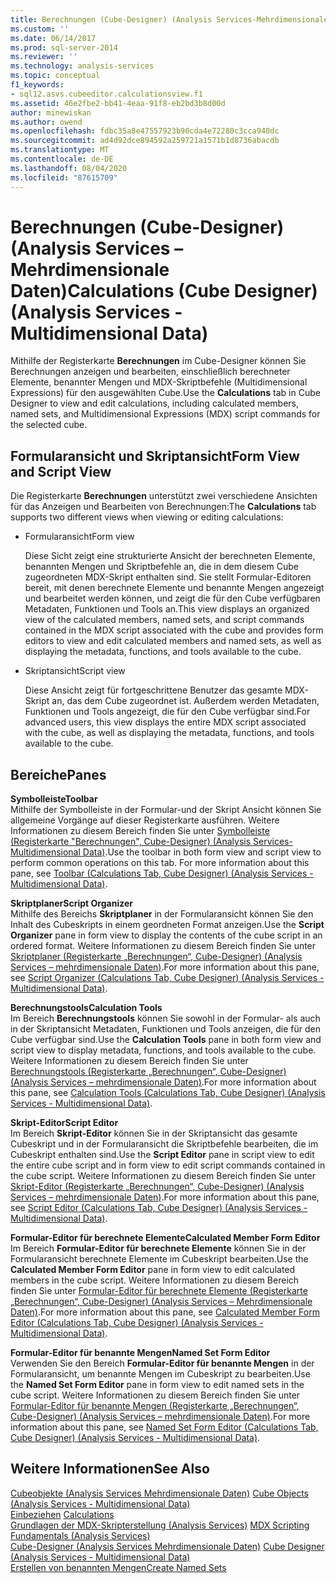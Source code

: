 ```yaml
---
title: Berechnungen (Cube-Designer) (Analysis Services-Mehrdimensionale Daten) | Microsoft-Dokumentation
ms.custom: ''
ms.date: 06/14/2017
ms.prod: sql-server-2014
ms.reviewer: ''
ms.technology: analysis-services
ms.topic: conceptual
f1_keywords:
- sql12.asvs.cubeeditor.calculationsview.f1
ms.assetid: 46e2fbe2-bb41-4eaa-91f8-eb2bd3b8d00d
author: minewiskan
ms.author: owend
ms.openlocfilehash: fdbc35a8e47557923b90cda4e72280c3cca940dc
ms.sourcegitcommit: ad4d92dce894592a259721a1571b1d8736abacdb
ms.translationtype: MT
ms.contentlocale: de-DE
ms.lasthandoff: 08/04/2020
ms.locfileid: "87615709"
---
```

# <a name="calculations-cube-designer-analysis-services---multidimensional-data"></a><span data-ttu-id="0b6fa-102">Berechnungen (Cube-Designer) (Analysis Services – Mehrdimensionale Daten)</span><span class="sxs-lookup"><span data-stu-id="0b6fa-102">Calculations (Cube Designer) (Analysis Services - Multidimensional Data)</span></span>
  <span data-ttu-id="0b6fa-103">Mithilfe der Registerkarte **Berechnungen** im Cube-Designer können Sie Berechnungen anzeigen und bearbeiten, einschließlich berechneter Elemente, benannter Mengen und MDX-Skriptbefehle (Multidimensional Expressions) für den ausgewählten Cube.</span><span class="sxs-lookup"><span data-stu-id="0b6fa-103">Use the **Calculations** tab in Cube Designer to view and edit calculations, including calculated members, named sets, and Multidimensional Expressions (MDX) script commands for the selected cube.</span></span>  
  
## <a name="form-view-and-script-view"></a><span data-ttu-id="0b6fa-104">Formularansicht und Skriptansicht</span><span class="sxs-lookup"><span data-stu-id="0b6fa-104">Form View and Script View</span></span>  
 <span data-ttu-id="0b6fa-105">Die Registerkarte **Berechnungen** unterstützt zwei verschiedene Ansichten für das Anzeigen und Bearbeiten von Berechnungen:</span><span class="sxs-lookup"><span data-stu-id="0b6fa-105">The **Calculations** tab supports two different views when viewing or editing calculations:</span></span>  
  
-   <span data-ttu-id="0b6fa-106">Formularansicht</span><span class="sxs-lookup"><span data-stu-id="0b6fa-106">Form view</span></span>  
  
     <span data-ttu-id="0b6fa-107">Diese Sicht zeigt eine strukturierte Ansicht der berechneten Elemente, benannten Mengen und Skriptbefehle an, die in dem diesem Cube zugeordneten MDX-Skript enthalten sind. Sie stellt Formular-Editoren bereit, mit denen berechnete Elemente und benannte Mengen angezeigt und bearbeitet werden können, und zeigt die für den Cube verfügbaren Metadaten, Funktionen und Tools an.</span><span class="sxs-lookup"><span data-stu-id="0b6fa-107">This view displays an organized view of the calculated members, named sets, and script commands contained in the MDX script associated with the cube and provides form editors to view and edit calculated members and named sets, as well as displaying the metadata, functions, and tools available to the cube.</span></span>  
  
-   <span data-ttu-id="0b6fa-108">Skriptansicht</span><span class="sxs-lookup"><span data-stu-id="0b6fa-108">Script view</span></span>  
  
     <span data-ttu-id="0b6fa-109">Diese Ansicht zeigt für fortgeschrittene Benutzer das gesamte MDX-Skript an, das dem Cube zugeordnet ist. Außerdem werden Metadaten, Funktionen und Tools angezeigt, die für den Cube verfügbar sind.</span><span class="sxs-lookup"><span data-stu-id="0b6fa-109">For advanced users, this view displays the entire MDX script associated with the cube, as well as displaying the metadata, functions, and tools available to the cube.</span></span>  
  
## <a name="panes"></a><span data-ttu-id="0b6fa-110">Bereiche</span><span class="sxs-lookup"><span data-stu-id="0b6fa-110">Panes</span></span>  
 <span data-ttu-id="0b6fa-111">**Symbolleiste**</span><span class="sxs-lookup"><span data-stu-id="0b6fa-111">**Toolbar**</span></span>  
 <span data-ttu-id="0b6fa-112">Mithilfe der Symbolleiste in der Formular-und der Skript Ansicht können Sie allgemeine Vorgänge auf dieser Registerkarte ausführen. Weitere Informationen zu diesem Bereich finden Sie unter [Symbolleiste &#40;Registerkarte "Berechnungen", Cube-Designer&#41; &#40;Analysis Services-Multidimensional Data&#41;](toolbar-calculations-tab-cube-designer-analysis-services-multidimensional-data.md).</span><span class="sxs-lookup"><span data-stu-id="0b6fa-112">Use the toolbar in both form view and script view to perform common operations on this tab. For more information about this pane, see [Toolbar &#40;Calculations Tab, Cube Designer&#41; &#40;Analysis Services - Multidimensional Data&#41;](toolbar-calculations-tab-cube-designer-analysis-services-multidimensional-data.md).</span></span>  
  
 <span data-ttu-id="0b6fa-113">**Skriptplaner**</span><span class="sxs-lookup"><span data-stu-id="0b6fa-113">**Script Organizer**</span></span>  
 <span data-ttu-id="0b6fa-114">Mithilfe des Bereichs **Skriptplaner** in der Formularansicht können Sie den Inhalt des Cubeskripts in einem geordneten Format anzeigen.</span><span class="sxs-lookup"><span data-stu-id="0b6fa-114">Use the **Script Organizer** pane in form view to display the contents of the cube script in an ordered format.</span></span> <span data-ttu-id="0b6fa-115">Weitere Informationen zu diesem Bereich finden Sie unter [Skriptplaner &#40;Registerkarte „Berechnungen“, Cube-Designer&#41; &#40;Analysis Services – mehrdimensionale Daten&#41;](script-organizer-cube-designer-analysis-services-multidimensional-data.md).</span><span class="sxs-lookup"><span data-stu-id="0b6fa-115">For more information about this pane, see [Script Organizer &#40;Calculations Tab, Cube Designer&#41; &#40;Analysis Services - Multidimensional Data&#41;](script-organizer-cube-designer-analysis-services-multidimensional-data.md).</span></span>  
  
 <span data-ttu-id="0b6fa-116">**Berechnungstools**</span><span class="sxs-lookup"><span data-stu-id="0b6fa-116">**Calculation Tools**</span></span>  
 <span data-ttu-id="0b6fa-117">Im Bereich **Berechnungstools** können Sie sowohl in der Formular- als auch in der Skriptansicht Metadaten, Funktionen und Tools anzeigen, die für den Cube verfügbar sind.</span><span class="sxs-lookup"><span data-stu-id="0b6fa-117">Use the **Calculation Tools** pane in both form view and script view to display metadata, functions, and tools available to the cube.</span></span> <span data-ttu-id="0b6fa-118">Weitere Informationen zu diesem Bereich finden Sie unter [Berechnungstools &#40;Registerkarte „Berechnungen“, Cube-Designer&#41; &#40;Analysis Services – mehrdimensionale Daten&#41;](calculation-tools-cube-designer-analysis-services-multidimensional-data.md).</span><span class="sxs-lookup"><span data-stu-id="0b6fa-118">For more information about this pane, see [Calculation Tools &#40;Calculations Tab, Cube Designer&#41; &#40;Analysis Services - Multidimensional Data&#41;](calculation-tools-cube-designer-analysis-services-multidimensional-data.md).</span></span>  
  
 <span data-ttu-id="0b6fa-119">**Skript-Editor**</span><span class="sxs-lookup"><span data-stu-id="0b6fa-119">**Script Editor**</span></span>  
 <span data-ttu-id="0b6fa-120">Im Bereich **Skript-Editor** können Sie in der Skriptansicht das gesamte Cubeskript und in der Formularansicht die Skriptbefehle bearbeiten, die im Cubeskript enthalten sind.</span><span class="sxs-lookup"><span data-stu-id="0b6fa-120">Use the **Script Editor** pane in script view to edit the entire cube script and in form view to edit script commands contained in the cube script.</span></span> <span data-ttu-id="0b6fa-121">Weitere Informationen zu diesem Bereich finden Sie unter [Skript-Editor &#40;Registerkarte „Berechnungen“, Cube-Designer&#41; &#40;Analysis Services – mehrdimensionale Daten&#41;](script-editor-calculations-cube-designer-analysis-services-multidimensional-data.md).</span><span class="sxs-lookup"><span data-stu-id="0b6fa-121">For more information about this pane, see [Script Editor &#40;Calculations Tab, Cube Designer&#41; &#40;Analysis Services - Multidimensional Data&#41;](script-editor-calculations-cube-designer-analysis-services-multidimensional-data.md).</span></span>  
  
 <span data-ttu-id="0b6fa-122">**Formular-Editor für berechnete Elemente**</span><span class="sxs-lookup"><span data-stu-id="0b6fa-122">**Calculated Member Form Editor**</span></span>  
 <span data-ttu-id="0b6fa-123">Im Bereich **Formular-Editor für berechnete Elemente** können Sie in der Formularansicht berechnete Elemente im Cubeskript bearbeiten.</span><span class="sxs-lookup"><span data-stu-id="0b6fa-123">Use the **Calculated Member Form Editor** pane in form view to edit calculated members in the cube script.</span></span> <span data-ttu-id="0b6fa-124">Weitere Informationen zu diesem Bereich finden Sie unter [Formular-Editor für berechnete Elemente &#40;Registerkarte „Berechnungen“, Cube-Designer&#41; &#40;Analysis Services – Mehrdimensionale Daten&#41;](calculated-member-form-editor-cube-designer-analysis-services-multidimensional-data.md).</span><span class="sxs-lookup"><span data-stu-id="0b6fa-124">For more information about this pane, see [Calculated Member Form Editor &#40;Calculations Tab, Cube Designer&#41; &#40;Analysis Services - Multidimensional Data&#41;](calculated-member-form-editor-cube-designer-analysis-services-multidimensional-data.md).</span></span>  
  
 <span data-ttu-id="0b6fa-125">**Formular-Editor für benannte Mengen**</span><span class="sxs-lookup"><span data-stu-id="0b6fa-125">**Named Set Form Editor**</span></span>  
 <span data-ttu-id="0b6fa-126">Verwenden Sie den Bereich **Formular-Editor für benannte Mengen** in der Formularansicht, um benannte Mengen im Cubeskript zu bearbeiten.</span><span class="sxs-lookup"><span data-stu-id="0b6fa-126">Use the **Named Set Form Editor** pane in form view to edit named sets in the cube script.</span></span> <span data-ttu-id="0b6fa-127">Weitere Informationen zu diesem Bereich finden Sie unter [Formular-Editor für benannte Mengen &#40;Registerkarte „Berechnungen“, Cube-Designer&#41; &#40;Analysis Services – mehrdimensionale Daten&#41;](named-set-form-editor-cube-designer-analysis-services-multidimensional-data.md).</span><span class="sxs-lookup"><span data-stu-id="0b6fa-127">For more information about this pane, see [Named Set Form Editor &#40;Calculations Tab, Cube Designer&#41; &#40;Analysis Services - Multidimensional Data&#41;](named-set-form-editor-cube-designer-analysis-services-multidimensional-data.md).</span></span>  
  
## <a name="see-also"></a><span data-ttu-id="0b6fa-128">Weitere Informationen</span><span class="sxs-lookup"><span data-stu-id="0b6fa-128">See Also</span></span>  
 <span data-ttu-id="0b6fa-129">[Cubeobjekte &#40;Analysis Services Mehrdimensionale Daten&#41;](multidimensional-models-olap-logical-cube-objects/cube-objects-analysis-services-multidimensional-data.md) </span><span class="sxs-lookup"><span data-stu-id="0b6fa-129">[Cube Objects &#40;Analysis Services - Multidimensional Data&#41;](multidimensional-models-olap-logical-cube-objects/cube-objects-analysis-services-multidimensional-data.md) </span></span>  
 <span data-ttu-id="0b6fa-130">[Einbeziehen](multidimensional-models-olap-logical-cube-objects/calculations.md) </span><span class="sxs-lookup"><span data-stu-id="0b6fa-130">[Calculations](multidimensional-models-olap-logical-cube-objects/calculations.md) </span></span>  
 <span data-ttu-id="0b6fa-131">[Grundlagen der MDX-Skripterstellung &#40;Analysis Services&#41;](multidimensional-models/mdx/mdx-scripting-fundamentals-analysis-services.md) </span><span class="sxs-lookup"><span data-stu-id="0b6fa-131">[MDX Scripting Fundamentals &#40;Analysis Services&#41;](multidimensional-models/mdx/mdx-scripting-fundamentals-analysis-services.md) </span></span>  
 <span data-ttu-id="0b6fa-132">[Cube-Designer &#40;Analysis Services Mehrdimensionale Daten&#41;](cube-designer-analysis-services-multidimensional-data.md) </span><span class="sxs-lookup"><span data-stu-id="0b6fa-132">[Cube Designer &#40;Analysis Services - Multidimensional Data&#41;](cube-designer-analysis-services-multidimensional-data.md) </span></span>  
 [<span data-ttu-id="0b6fa-133">Erstellen von benannten Mengen</span><span class="sxs-lookup"><span data-stu-id="0b6fa-133">Create Named Sets</span></span>](multidimensional-models/create-named-sets.md)  
  
  
